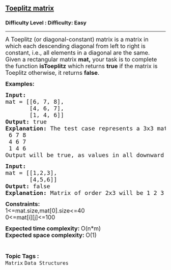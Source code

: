 <h2><a href="https://www.geeksforgeeks.org/problems/toeplitz-matrix/1">Toeplitz matrix</a></h2><h3>Difficulty Level : Difficulty: Easy</h3><hr><div class="problems_problem_content__Xm_eO"><p><span style="font-size: 18px;">A Toeplitz (or diagonal-constant) matrix is a matrix in which each descending diagonal from left to right is constant, i.e., all elements in a diagonal are the same. Given a rectangular matrix <strong>mat,</strong>&nbsp;your task is to complete the function <strong>isToeplitz</strong> which returns <strong>true</strong> if the matrix is Toeplitz otherwise, it returns <strong>false</strong>.</span></p>
<p><span style="font-size: 18px;"><strong>Examples:</strong></span></p>
<pre><span style="font-size: 18px;"><strong>Input:</strong></span><span style="font-size: 18px;"><br>mat = [[6, 7, 8],<br>       [4, 6, 7],<br>       [1, 4, 6]]<br></span><span style="font-size: 18px;"><strong>Output: </strong>true</span><br><span style="font-size: 18px;"><strong>Explanation: </strong></span><span style="font-size: 18px;">The test case represents a 3x3 matrix</span>
<span style="font-size: 18px;"> 6 7 8 </span>
<span style="font-size: 18px;"> 4 6 7 </span>
<span style="font-size: 18px;"> 1 4 6</span>
<span style="font-size: 18px;">Output will be<strong> </strong>true, as values in all downward diagonals from left to right contain the same elements.</span></pre>
<pre><strong><span style="font-size: 18px;">Input: <br></span></strong><span style="font-size: 18px;">mat = [[1,2,3],<br>       [4,5,6]]<br></span><strong><span style="font-size: 18px;">Output: </span></strong><span style="font-size: 18px;">false<br></span><span style="font-size: 18px;"><strong>Explanation: </strong></span><span style="font-size: 18px;">Matrix of order 2x3 will be 1 2 3 4 5 6 Output: false as values in all diagonals are not the same.</span></pre>
<p><span style="font-size: 18px;"><strong>Constraints:</strong> <br></span><span style="font-size: 18px;">1&lt;=mat.size,mat[0].size&lt;=40 <br></span><span style="font-size: 18px;">0&lt;=mat[i][j]&lt;=100</span></p>
<p><span style="font-size: 18px;"><strong>Expected time complexity: </strong>O(n*m</span><span style="font-size: 18px;">)<br></span><span style="font-size: 18px;"><strong>Expected space complexity: </strong>O(1)</span></p></div><br><p><span style=font-size:18px><strong>Topic Tags : </strong><br><code>Matrix</code>&nbsp;<code>Data Structures</code>&nbsp;